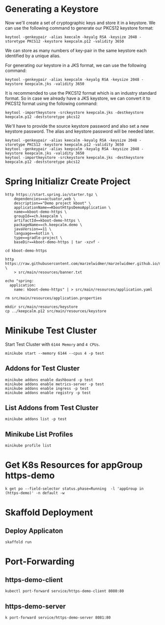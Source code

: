 # Generating a Keystore
Now we'll create a set of cryptographic keys and store it in a keystore.
We can use the following command to generate our PKCS12 keystore format:

`keytool -genkeypair -alias keecalm -keyalg RSA -keysize 2048 -storetype PKCS12 -keystore keepcalm.p12 -validity 3650`

We can store as many numbers of key-pair in the same keystore each identified by a unique alias.

For generating our keystore in a JKS format, we can use the following command:

`keytool -genkeypair -alias keepcalm -keyalg RSA -keysize 2048 -keystore keepcalm.jks -validity 3650`

It is recommended to use the PKCS12 format which is an industry standard format. 
So in case we already have a JKS keystore, we can convert it to PKCS12 format using the following command:

`keytool -importkeystore -srckeystore keepcalm.jks -destkeystore keepcalm.p12 -deststoretype pkcs12`

We'll have to provide the source keystore password and also set a new keystore password. The alias and keystore password will be needed later.

```
keytool -genkeypair -alias keecalm -keyalg RSA -keysize 2048 -storetype PKCS12 -keystore keepcalm.p12 -validity 3650
keytool -genkeypair -alias keepcalm -keyalg RSA -keysize 2048 -keystore keepcalm.jks -validity 3650
keytool -importkeystore -srckeystore keepcalm.jks -destkeystore keepcalm.p12 -deststoretype pkcs12
```


# Spring Initializr Create Project

```
http https://start.spring.io/starter.tgz \
    dependencies==actuator,web \
    description=="Demo project kboot" \
    applicationName==KbootHttpsDemoApplication \
    name==kboot-demo-https \
    groupId==ch.keepcalm \
    artifactId==kboot-demo-https \
    packageName==ch.keepcalm.demo \
    javaVersion==11 \
    language==kotlin \
    type==gradle-project \
    baseDir==kboot-demo-https | tar -xzvf -
```

```
cd kboot-demo-https
```

```
http https://raw.githubusercontent.com/marzelwidmer/marzelwidmer.github.io/master/img/banner.txt \
    > src/main/resources/banner.txt
```

```
echo "spring:
  application:
    name: kboot-demo-https" | > src/main/resources/application.yaml
```

```
rm src/main/resources/application.properties
```


```
mkdir src/main/resources/keystore
cp ../keepcalm.p12 src/main/resources/keystore
```

# Minikube Test Cluster
Start Test Cluster with `6144 Memory` and `4 CPUs`.

```
minikube start --memory 6144 --cpus 4 -p test
```

## Addons for Test Cluster
```
minikube addons enable dashboard -p test
minikube addons enable metrics-server -p test
minikube addons enable ingress -p test
minikube addons enable registry -p test
```
## List Addons from Test Cluster
```
minikube addons list -p test
```

## Minikube List Profiles
```
minikube profile list
```


# Get K8s Resources for appGroup https-demo
```
k get po --field-selector status.phase=Running  -l 'appGroup in (https-demo)' -n default -w
```


# Skaffold Deployment
## Deploy Applicaton 
```
skaffold run 
```



# Port-Forwarding 
## https-demo-client
```
kubectl port-forward service/https-demo-client 8080:80
```
## https-demo-server
```
k port-forward service/https-demo-server 8081:80
```



